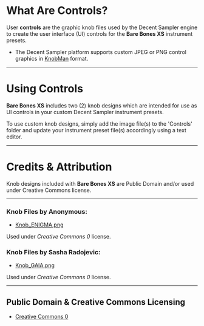 # What Are Controls?

User **controls** are the graphic knob files used by the Decent Sampler engine to create the user interface (UI) controls for the **Bare Bones XS** instrument presets. 

 - The Decent Sampler platform supports custom JPEG or PNG control graphics in [KnobMan]( https://www.g200kg.com/knobman/ ) format.

***

# Using Controls

**Bare Bones XS** includes two (2) knob designs which are intended for use as UI controls in your custom Decent Sampler instrument presets.

To use custom knob designs, simply add the image file(s) to the 'Controls' folder and update your instrument preset file(s) accordingly using a text editor.

***

# Credits & Attribution

Knob designs included with **Bare Bones XS** are Public Domain and/or used under Creative Commons license.

***

### Knob Files by Anonymous:

 - [Knob_ENIGMA.png]( https://www.g200kg.com/en/webknobman/gallery.php?m=p&p=1854 )

Used under *Creative Commons 0* license.

### Knob Files by Sasha Radojevic:

 - [Knob_GAIA.png]( https://www.g200kg.com/en/webknobman/gallery.php?m=p&p=106 )

Used under *Creative Commons 0* license.

***

## Public Domain & Creative Commons Licensing

- [Creative Commons 0]( http://creativecommons.org/publicdomain/zero/1.0/ )
